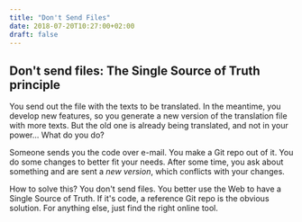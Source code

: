 ```yaml
---
title: "Don't Send Files"
date: 2018-07-20T10:27:00+02:00
draft: false
---
```


## Don't send files: The Single Source of Truth principle

You send out the file with the texts to be translated. In the meantime, you develop new features, so you generate a new version of the translation file with more texts. But the old one is already being translated, and not in your power... What do you do?

Someone sends you the code over e-mail. You make a Git repo out of it. You do some changes to better fit your needs. After some time, you ask about something and are sent a _new version_, which conflicts with your changes.

How to solve this? You don't send files. You better use the Web to have a Single Source of Truth. If it's code, a reference Git repo is the obvious solution. For anything else, just find the right online tool.


